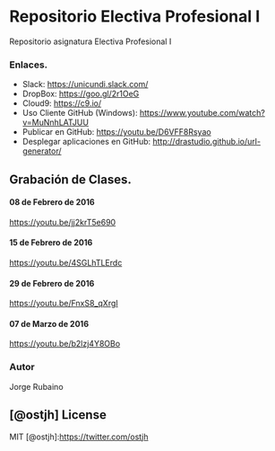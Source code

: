 # Repositorio Electiva Profesional I

Repositorio asignatura Electiva Profesional I

### Enlaces.

* Slack: https://unicundi.slack.com/
* DropBox: https://goo.gl/2r1OeG
* Cloud9: https://c9.io/
* Uso Cliente GitHub (Windows): https://www.youtube.com/watch?v=MuNnhLATJUU
* Publicar en GitHub: https://youtu.be/D6VFF8Rsyao
* Desplegar aplicaciones en GitHub: http://drastudio.github.io/url-generator/


## Grabación de Clases.

#### 08 de Febrero de 2016

https://youtu.be/jj2krT5e690

#### 15 de Febrero de 2016

https://youtu.be/4SGLhTLErdc

#### 29 de Febrero de 2016

https://youtu.be/FnxS8_qXrgI

#### 07 de Marzo de 2016

https://youtu.be/b2lzj4Y8OBo

### Autor
Jorge Rubaino

[@ostjh]
License
----
MIT
[@ostjh]:https://twitter.com/ostjh
